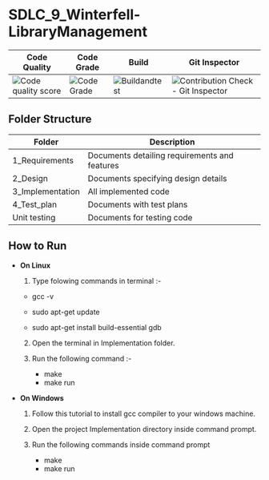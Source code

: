 # SDLC_9_Winterfell-LibraryManagement

| Code Quality                                                                  | Code Grade                                                             | Build                                                                                                                     | Git Inspector                                                                                                                                              |
|-------------------------------------------------------------------------------|------------------------------------------------------------------------|---------------------------------------------------------------------------------------------------------------------------|------------------------------------------------------------------------------------------------------------------------------------------------------------|
| ![Code quality score](https://www.code-inspector.com/project/24985/score/svg) | ![Code Grade](https://www.code-inspector.com/project/24985/status/svg) | ![Buildandtest](https://github.com/BhavanSekar/SDLC_9_Winterfell-LibraryManagement/actions/workflows/c-cpp.yml/badge.svg) | ![Contribution Check - Git Inspector](https://github.com/BhavanSekar/SDLC_9_Winterfell-LibraryManagement/actions/workflows/git%20-inspector.yml/badge.svg) |

## Folder Structure

| Folder           | Description                                   |
|------------------|-----------------------------------------------|
| 1_Requirements   | Documents detailing requirements and features |
| 2_Design         | Documents specifying design details           |
| 3_Implementation | All implemented code                          |
| 4_Test_plan      | Documents with test plans                     |
| Unit testing     | Documents for testing code                    |

## How to Run

- **On Linux**

  1. Type folowing commands in terminal :-
  
    * gcc -v

    * sudo apt-get update

    * sudo apt-get install build-essential gdb

  2. Open the terminal in Implementation folder.

  3. Run the following command :-

      * make
      * make run

- **On Windows**

  1. Follow this tutorial to install gcc compiler to your windows machine.

  2. Open the project Implementation directory inside command prompt.

  3. Run the following commands inside command prompt

      * make
      * make run


